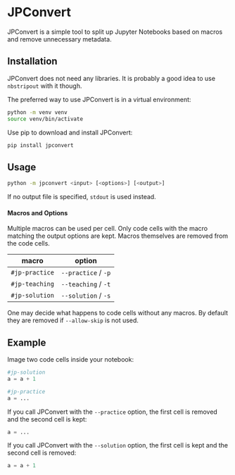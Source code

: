 # JPConvert
JPConvert is a simple tool to split up Jupyter Notebooks based on macros and remove unnecessary metadata.


## Installation
JPConvert does not need any libraries. It is probably a good idea to use `nbstripout` with it though.

The preferred way to use JPConvert is in a virtual environment:
```bash
python -m venv venv
source venv/bin/activate
```

Use pip to download and install JPConvert:
```bash
pip install jpconvert
```


## Usage
```bash
python -m jpconvert <input> [<options>] [<output>]
```

If no output file is specified, `stdout` is used instead.

#### Macros and Options
Multiple macros can be used per cell. Only code cells with the macro matching the output options are kept. Macros themselves are removed from the code cells.

| macro          | option              |
| -------------- | ------------------- |
| `#jp-practice` | `--practice` / `-p` |
| `#jp-teaching` | `--teaching` / `-t` |
| `#jp-solution` | `--solution` / `-s` |

One may decide what happens to code cells without any macros. By default they are removed if `--allow-skip` is not used.


## Example
Image two code cells inside your notebook:
```python
#jp-solution
a = a + 1
```

```python
#jp-practice
a = ...
```

If you call JPConvert with the `--practice` option, the first cell is removed and the second cell is kept:
```python
a = ...
```

If you call JPConvert with the `--solution` option, the first cell is kept and the second cell is removed:
```python
a = a + 1
```
